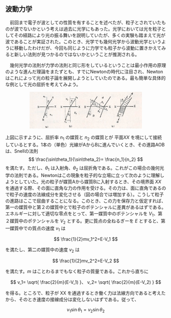 
## 波動力学

　前回まで電子が波としての性質を有することを述べたが、粒子とされていたものが波でないかという考えは過去に光学にもあった。光学においては光を粒子としてその経路により光の振る舞いを説明していたが、多くの実験も踏まえて光が波であることが実証された。このとき、光学でも幾何光学から波動光学というように移動したわけだが、今回も同じように力学でも粒子から波動に置きかえてみると新しい法則が見つかるのではないかということが推測される。

　幾何光学の法則が力学の法則と同じ形をしているということは最小作用の原理のような進んだ理論をまたずとも、すでにNewtonの時代に注目され、Newtonはこれによって光の粒子論を展開しようとしていたのである。最も簡単な具体的な例として光の屈折を考えてみよう。

<p align="center">
    <img width="70%"
        src="images/newton_refraction.png">
</p>

上図に示すように、屈折率 $n_1$ の媒質と $n_2$ の媒質とが 平面$XX$ を境にして接続しているとする。1本の（単色）光線がAからBに進んでいくとき、その進路AOBは、Snellの法則
$$
    \frac{\sin\theta_1}{\sin\theta_2}=
    \frac{n_1}{n_2}
$$
を満たす。ただし、$\theta_1$ は入射角、$\theta_2$ は屈折角である。これがこの場合の幾何光学の法則である。Newtonはこの現象を粒子的な立場に立って次のように理解しようとしていた。光の粒子が媒質Aから媒質Bに入射するとき、その境界面 $XX$ を通過する際、その面に直角な力の作用を受ける。その力は、面に直角であるので粒子の速度の法線成分を変化させる（図の場合では増加する）。こうして粒子の進路はここで屈曲することになる。このとき、この力を保存力と仮定すれば、第一の媒質中と第２の媒質中とで粒子のポテンシャルに差異があるはずである。エネルギーに対して適切な零点をとって、第一媒質中のポテンシャルを $V_1$、第２媒質中のポテンシャルを $V_2$ とする。更に質点の全ねるぎーを $E$ とすると、第一媒質中での質点の速度 $v_1$ は

$$
    \frac{1}{2}mv_1^2=E-V_1
$$

を満たし、第二の媒質中の速度 $v_2$ は

$$
    \frac{1}{2}mv_2^2=E-V_2
$$

を満たす。$m$ はことわるまでもなく粒子の質量である。これから直ちに

$$
    v_1=
    \sqrt{
        \frac{2}{m}(E-V_1)
    }、
    v_2=
    \sqrt{
        \frac{2}{m}(E-V_2)
    }
$$

を得る。ところで、粒子が XX を通過するとき働く力は法線方向であると考えたから、そのとき速度の接線成分は変化しないはずである。従って、

$$
    v_1\sin\theta_1=v_2\sin\theta_2
$$